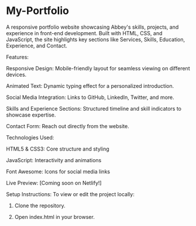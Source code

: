# My-Portfolio
A responsive portfolio website showcasing Abbey's skills, projects, and experience in front-end development. Built with HTML, CSS, and JavaScript, the site highlights key sections like Services, Skills, Education, Experience, and Contact. 

Features:

Responsive Design: Mobile-friendly layout for seamless viewing on different devices.

Animated Text: Dynamic typing effect for a personalized introduction.

Social Media Integration: Links to GitHub, LinkedIn, Twitter, and more.

Skills and Experience Sections: Structured timeline and skill indicators to showcase expertise.

Contact Form: Reach out directly from the website.


Technologies Used:

HTML5 & CSS3: Core structure and styling

JavaScript: Interactivity and animations

Font Awesome: Icons for social media links


Live Preview: [Coming soon on Netlify!]

Setup Instructions:
To view or edit the project locally:

1. Clone the repository.


2. Open index.html in your browser.